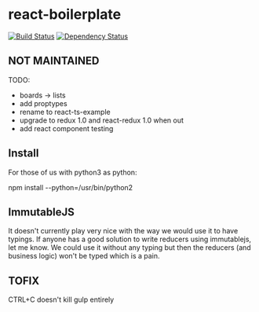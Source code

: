# react-boilerplate
[![Build Status](https://travis-ci.org/Keats/react-boilerplate.svg?branch=master)](https://travis-ci.org/Keats/react-boilerplate)
[![Dependency Status](https://david-dm.org/Keats/react-boilerplate.svg)](https://david-dm.org/Keats/react-boilerplate)

## NOT MAINTAINED

TODO:
- boards -> lists
- add proptypes
- rename to react-ts-example
- upgrade to redux 1.0 and react-redux 1.0 when out
- add react component testing


## Install
For those of us with python3 as python:

npm install --python=/usr/bin/python2

## ImmutableJS
It doesn't currently play very nice with the way we would use it to have typings.
If anyone has a good solution to write reducers using immutablejs, let me know.
We could use it without any typing but then the reducers (and business logic) won't be
typed which is a pain.

## TOFIX
CTRL+C doesn't kill gulp entirely
